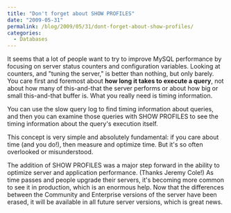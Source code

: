 ```yaml
---
title: "Don't forget about SHOW PROFILES"
date: "2009-05-31"
permalink: /blog/2009/05/31/dont-forget-about-show-profiles/
categories:
  - Databases
---
```

It seems that a lot of people want to try to improve MySQL performance by focusing on server status counters and configuration variables. Looking at counters, and "tuning the server," is better than nothing, but only barely. You care first and foremost about **how long it takes to execute a query**, not about how many of this-and-that the server performs or about how big or small this-and-that buffer is. What you really need is timing information.

You can use the slow query log to find timing information about queries, and then you can examine those queries with SHOW PROFILES to see the timing information about the query's execution itself.

This concept is very simple and absolutely fundamental: if you care about time (and you do!), then measure and optimize time. But it's so often overlooked or misunderstood.

The addition of SHOW PROFILES was a major step forward in the ability to optimize server and application performance. (Thanks Jeremy Cole!) As time passes and people upgrade their servers, it's becoming more common to see it in production, which is an enormous help. Now that the differences between the Community and Enterprise versions of the server have been erased, it will be available in all future server versions, which is great news.
